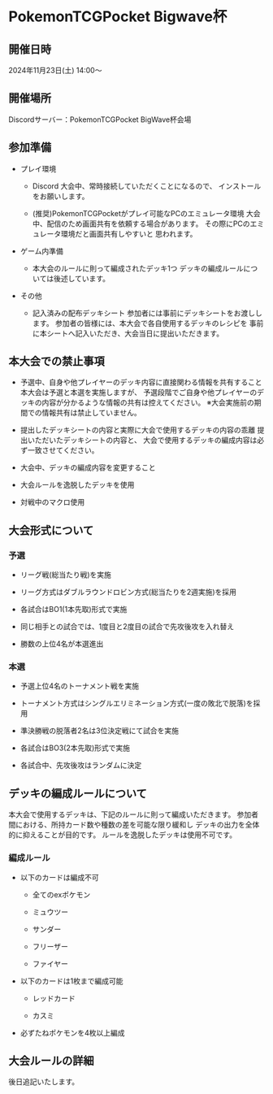 ﻿# PokemonTCGPocket Bigwave杯
## 開催日時
2024年11月23日(土) 14:00～

## 開催場所
Discordサーバー：PokemonTCGPocket BigWave杯会場


## 参加準備
- プレイ環境
	- Discord
		大会中、常時接続していただくことになるので、
		インストールをお願いします。
		
	- (推奨)PokemonTCGPocketがプレイ可能なPCのエミュレータ環境
		大会中、配信のため画面共有を依頼する場合があります。
		その際にPCのエミュレータ環境だと画面共有しやすいと
		思われます。

- ゲーム内準備
	- 本大会のルールに則って編成されたデッキ1つ
		デッキの編成ルールについては後述しています。
		
- その他
	- 記入済みの配布デッキシート
		参加者には事前にデッキシートをお渡しします。
		参加者の皆様には、本大会で各自使用するデッキのレシピを
		事前に本シートへ記入いただき、大会当日に提出いただきます。

## 本大会での禁止事項
- 予選中、自身や他プレイヤーのデッキ内容に直接関わる情報を共有すること
	本大会は予選と本選を実施しますが、
	予選段階でご自身や他プレイヤーのデッキの内容が分かるような情報の共有は控えてください。
	※大会実施前の期間での情報共有は禁止していません。
	
- 提出したデッキシートの内容と実際に大会で使用するデッキの内容の乖離
	提出いただいたデッキシートの内容と、
	大会で使用するデッキの編成内容は必ず一致させてください。

- 大会中、デッキの編成内容を変更すること

- 大会ルールを逸脱したデッキを使用

- 対戦中のマクロ使用

## 大会形式について

### 予選
- リーグ戦(総当たり戦)を実施

- リーグ方式はダブルラウンドロビン方式(総当たりを2週実施)を採用

- 各試合はBO1(1本先取)形式で実施

- 同じ相手との試合では、1度目と2度目の試合で先攻後攻を入れ替え

- 勝数の上位4名が本選進出

### 本選
- 予選上位4名のトーナメント戦を実施

- トーナメント方式はシングルエリミネーション方式(一度の敗北で脱落)を採用

- 準決勝戦の脱落者2名は3位決定戦にて試合を実施

- 各試合はBO3(2本先取)形式で実施

- 各試合中、先攻後攻はランダムに決定

## デッキの編成ルールについて
本大会で使用するデッキは、下記のルールに則って編成いただきます。
参加者間における、所持カード数や種数の差を可能な限り緩和し
デッキの出力を全体的に抑えることが目的です。
ルールを逸脱したデッキは使用不可です。

### 編成ルール
- 以下のカードは編成不可
	- 全てのexポケモン

	- ミュウツー

	- サンダー

	- フリーザー

	- ファイヤー

- 以下のカードは1枚まで編成可能
	- レッドカード

	- カスミ

- 必ずたねポケモンを4枚以上編成

## 大会ルールの詳細
後日追記いたします。
